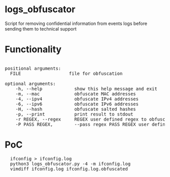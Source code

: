 # logs_obfuscator
Script for removing confidential information from events logs before sending them to technical support

# Functionality
<pre> 
positional arguments:
  FILE                  file for obfuscation

optional arguments:
    -h, --help            show this help message and exit
    -m, --mac             obfuscate MAC addresses
    -4, --ipv4            obfuscate IPv4 addresses
    -6, --ipv6            obfuscate IPv6 addresses
    -H, --hash            obfuscate salted hashes
    -p, --print           print result to stdout
    -r REGEX, --regex     REGEX user defined regex to obfuscate
    -P PASS_REGEX,        --pass_regex PASS_REGEX user defined regex to not obfuscate 
</pre>

# PoC

<pre>
  ifconfig > ifconfig.log
  python3 logs_obfuscator.py -4 -m ifconfig.log
  vimdiff ifconfig.log ifconfig.log.obfuscated 
</pre>
